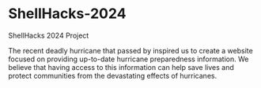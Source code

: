 # ShellHacks-2024
ShellHacks 2024 Project

The recent deadly hurricane that passed by inspired us to create a website focused on providing up-to-date hurricane preparedness information. We believe that having access to this information can help save lives and protect communities from the devastating effects of hurricanes.

